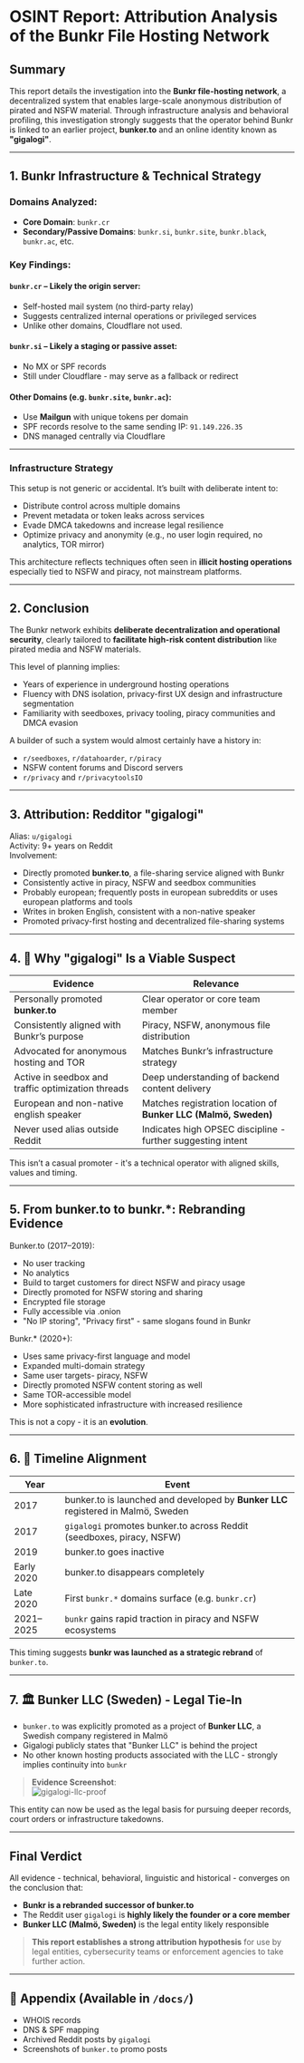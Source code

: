 # OSINT Report: Attribution Analysis of the Bunkr File Hosting Network

## Summary

This report details the investigation into the **Bunkr file-hosting network**, a decentralized system that enables large-scale anonymous distribution of pirated and NSFW material. Through infrastructure analysis and behavioral profiling, this investigation strongly suggests that the operator behind Bunkr is linked to an earlier project, **bunker.to** and an online identity known as **"gigalogi"**.

---

## 1. Bunkr Infrastructure & Technical Strategy

### Domains Analyzed:
- **Core Domain**: `bunkr.cr`
- **Secondary/Passive Domains**: `bunkr.si`, `bunkr.site`, `bunkr.black`, `bunkr.ac`, etc.

### Key Findings:

#### `bunkr.cr` – Likely the **origin server**:
- Self-hosted mail system (no third-party relay)
- Suggests centralized internal operations or privileged services
- Unlike other domains, Cloudflare not used.

#### `bunkr.si` – Likely a **staging or passive asset**:
- No MX or SPF records
- Still under Cloudflare - may serve as a fallback or redirect

#### Other Domains (e.g. `bunkr.site`, `bunkr.ac`):
- Use **Mailgun** with unique tokens per domain
- SPF records resolve to the same sending IP: `91.149.226.35`
- DNS managed centrally via Cloudflare

---

### Infrastructure Strategy

This setup is not generic or accidental. It’s built with deliberate intent to:

- Distribute control across multiple domains
- Prevent metadata or token leaks across services
- Evade DMCA takedowns and increase legal resilience
- Optimize privacy and anonymity (e.g., no user login required, no analytics, TOR mirror)

This architecture reflects techniques often seen in **illicit hosting operations** especially tied to NSFW and piracy, not mainstream platforms.

---

## 2. Conclusion

The Bunkr network exhibits **deliberate decentralization and operational security**, clearly tailored to **facilitate high-risk content distribution** like pirated media and NSFW materials.

This level of planning implies:
- Years of experience in underground hosting operations
- Fluency with DNS isolation, privacy-first UX design and infrastructure segmentation
- Familiarity with seedboxes, privacy tooling, piracy communities and DMCA evasion

A builder of such a system would almost certainly have a history in:
- `r/seedboxes`, `r/datahoarder`, `r/piracy`
- NSFW content forums and Discord servers
- `r/privacy` and `r/privacytoolsIO`

---

## 3. Attribution: Redditor **"gigalogi"**

Alias: `u/gigalogi`  
Activity: 9+ years on Reddit  
Involvement:
- Directly promoted **bunker.to**, a file-sharing service aligned with Bunkr
- Consistently active in piracy, NSFW and seedbox communities
- Probably european; frequently posts in european subreddits or uses european platforms and tools
- Writes in broken English, consistent with a non-native speaker
- Promoted privacy-first hosting and decentralized file-sharing systems

---

## 4. 🎯 Why "gigalogi" Is a Viable Suspect

| Evidence | Relevance |
|----------|-----------|
| Personally promoted **bunker.to** | Clear operator or core team member |
| Consistently aligned with Bunkr’s purpose | Piracy, NSFW, anonymous file distribution |
| Advocated for anonymous hosting and TOR | Matches Bunkr’s infrastructure strategy |
| Active in seedbox and traffic optimization threads | Deep understanding of backend content delivery |
| European and non-native english speaker | Matches registration location of **Bunker LLC (Malmö, Sweden)** |
| Never used alias outside Reddit | Indicates high OPSEC discipline - further suggesting intent |

This isn’t a casual promoter - it's a technical operator with aligned skills, values and timing.

---

## 5. From **bunker.to** to **bunkr.*:** Rebranding Evidence

Bunker.to (2017–2019):
- No user tracking
- No analytics
- Build to target customers for direct NSFW and piracy usage
- Directly promoted for NSFW storing and sharing
- Encrypted file storage
- Fully accessible via .onion
- "No IP storing", "Privacy first" - same slogans found in Bunkr

Bunkr.* (2020+):
- Uses same privacy-first language and model
- Expanded multi-domain strategy
- Same user targets- piracy, NSFW
- Directly promoted NSFW content storing as well
- Same TOR-accessible model
- More sophisticated infrastructure with increased resilience

This is not a copy - it is an **evolution**.

---

## 6. 🧭 Timeline Alignment

| Year | Event |
|------|-------|
| 2017 | bunker.to is launched and developed by **Bunker LLC** registered in Malmö, Sweden |
| 2017 | `gigalogi` promotes bunker.to across Reddit (seedboxes, piracy, NSFW) |
| 2019 | bunker.to goes inactive |
| Early 2020 | bunker.to disappears completely |
| Late 2020 | First `bunkr.*` domains surface (e.g. `bunkr.cr`) |
| 2021–2025 | `bunkr` gains rapid traction in piracy and NSFW ecosystems |

This timing suggests **bunkr was launched as a strategic rebrand** of `bunker.to`.

---

## 7. 🏛️ Bunker LLC (Sweden) - Legal Tie-In

- `bunker.to` was explicitly promoted as a project of **Bunker LLC**, a Swedish company registered in Malmö
- Gigalogi publicly states that "Bunker LLC" is behind the project
- No other known hosting products associated with the LLC - strongly implies continuity into `bunkr`

> **Evidence Screenshot**:  
> ![gigalogi-llc-proof](screenshots/gigalogi-bunker-promo.png)

This entity can now be used as the legal basis for pursuing deeper records, court orders or infrastructure takedowns.

---

## Final Verdict

All evidence - technical, behavioral, linguistic and historical - converges on the conclusion that:

- **Bunkr is a rebranded successor of bunker.to**
- The Reddit user `gigalogi` is **highly likely the founder or a core member**
- **Bunker LLC (Malmö, Sweden)** is the legal entity likely responsible

> **This report establishes a strong attribution hypothesis** for use by legal entities, cybersecurity teams or enforcement agencies to take further action.

---

## 📎 Appendix (Available in `/docs/`)

- WHOIS records
- DNS & SPF mapping
- Archived Reddit posts by `gigalogi`
- Screenshots of `bunker.to` promo posts
